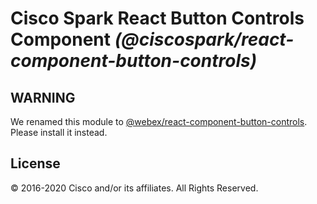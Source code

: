 # Cisco Spark React Button Controls Component _(@ciscospark/react-component-button-controls)_

## WARNING

We renamed this module to [@webex/react-component-button-controls](https://www.npmjs.com/package/@webex/react-component-button-controls). Please install it instead.

## License

© 2016-2020 Cisco and/or its affiliates. All Rights Reserved.
